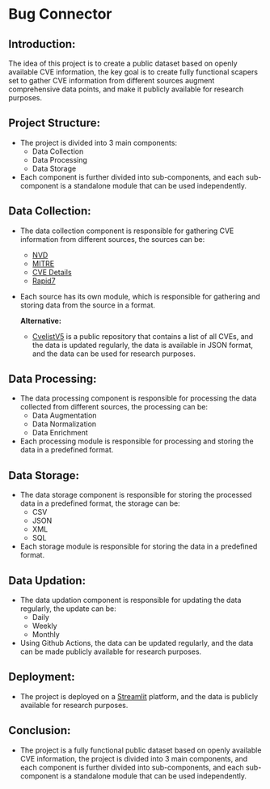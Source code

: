 # Bug Connector

## Introduction:

The idea of this project is to create a public dataset based on openly available CVE information, the key goal is to create fully functional scapers set to gather CVE information from different sources augment comprehensive data points, and make it publicly available for research purposes.
 
## Project Structure:    
- The project is divided into 3 main components:
  - Data Collection
  - Data Processing
  - Data Storage
- Each component is further divided into sub-components, and each sub-component is a standalone module that can be used independently.

## Data Collection:
- The data collection component is responsible for gathering CVE information from different sources, the sources can be:
    - [NVD](https://nvd.nist.gov/vuln/search/results?form_type=Basic&results_type=overview&search_type=all&isCpeNameSearch=false)
    - [MITRE](https://www.cve.org/Downloads#current-format)
    - [CVE Details](https://www.cvedetails.com/vulnerability-search.php?f=1&vendor=&product=&cweid=&cvssscoremin=&cvssscoremax=&publishdatestart=&publishdateend=&updatedatestart=&updatedateend=&cisaaddstart=&cisaaddend=&cisaduestart=&cisadueend=&page=1)
    - [Rapid7](https://www.rapid7.com/db/?q=&type=nexpose)
- Each source has its own module, which is responsible for gathering and storing data from the source in a format.
  
  **Alternative:**
  - [CvelistV5](https://github.com/CVEProject/cvelistV5) is a public repository that contains a list of all CVEs, and the data is updated regularly, the data is available in JSON format, and the data can be used for research purposes.
  
## Data Processing:
- The data processing component is responsible for processing the data collected from different sources, the processing can be:
    - Data Augmentation
    - Data Normalization
    - Data Enrichment
- Each processing module is responsible for processing and storing the data in a predefined format.

## Data Storage:
- The data storage component is responsible for storing the processed data in a predefined format, the storage can be:
    - CSV
    - JSON
    - XML
    - SQL
- Each storage module is responsible for storing the data in a predefined format.

## Data Updation:
- The data updation component is responsible for updating the data regularly, the update can be:
    - Daily
    - Weekly
    - Monthly
- Using Github Actions, the data can be updated regularly, and the data can be made publicly available for research purposes.

## Deployment:
- The project is deployed on a [Streamlit](https://streamlit.io) platform, and the data is publicly available for research purposes.

## Conclusion:
- The project is a fully functional public dataset based on openly available CVE information, the project is divided into 3 main components, and each component is further divided into sub-components, and each sub-component is a standalone module that can be used independently.

